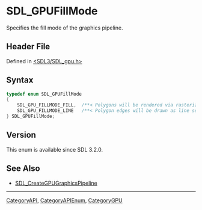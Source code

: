 # SDL_GPUFillMode

Specifies the fill mode of the graphics pipeline.

## Header File

Defined in [<SDL3/SDL_gpu.h>](https://github.com/libsdl-org/SDL/blob/main/include/SDL3/SDL_gpu.h)

## Syntax

```c
typedef enum SDL_GPUFillMode
{
    SDL_GPU_FILLMODE_FILL,  /**< Polygons will be rendered via rasterization. */
    SDL_GPU_FILLMODE_LINE   /**< Polygon edges will be drawn as line segments. */
} SDL_GPUFillMode;
```

## Version

This enum is available since SDL 3.2.0.

## See Also

- [SDL_CreateGPUGraphicsPipeline](SDL_CreateGPUGraphicsPipeline)






----
[CategoryAPI](CategoryAPI), [CategoryAPIEnum](CategoryAPIEnum), [CategoryGPU](CategoryGPU)

